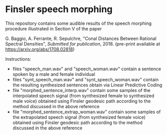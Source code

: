 # Finsler speech morphing

This repository contains some audible results of the speech morphing procedure illustrated in Section V of the paper 

G. Baggio, A. Ferrante, R. Sepulchre, "Conal Distances Between Rational Spectral Densities", *Submitted for publication*, 2018. (pre-print available at https://arxiv.org/abs/1708.02818)


Instructions:

- files "speech_man.wav" and "speech_woman.wav" contain a sentence spoken by a male and female individual
- files "synt_speech_man.wav" and "synt_speech_woman.wav" contain the resulting synthesized sentences obtain via Linear Predictive Coding
- file "morphed_sentence_interp.wav" contain some samples of the interpolated speech signal (from synthesized female to synthesized male voice) obtained using Finsler geodesic path according to the method discussed in the above reference
- file "morphed_sentence_extrap_woman.wav" contain some samples of the extrapolated speech signal (from synthesized female voice) obtained using Finsler geodesic path according to the method discussed in the above reference

